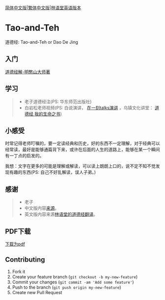 [简体中文版](/source/Tao-and-Teh-zh-cn.md)|[繁体中文版](/source/Tao-and-Teh-zh-tw.md)|[林语堂英语版本](/source/Tao-and-Teh-en.md)

# Tao-and-Teh
道德经: Tao-and-Teh or Dao De Jing

## 入门
[道德经解-明憨山大师著](/source/Tao-and-Teh-HSDS.md)

## 学习
> * 老子道德经注(PS: 华东师范出版社)
> * 白岩松老师视频(PS: 白说演讲， [在一刻talks演讲](https://www.bilibili.com/video/av51009656?from=search&seid=11283991161854352631) ，乌镇文化讲堂： [道德经 我的生命之书](https://www.bilibili.com/video/av57762220?from=search&seid=11283991161854352631))

## 小感受
时常记得老师叮嘱的，要一定读经典和历史，好的东西不一定理解，对于经典可以经常读，最好是能够通篇背下来，或许在后面的人生的道路上，能够在某一个瞬间有一丁点的启发的。

我想：文字在更多的可能是理解或解读，可以读上朗朗上口的，说不定不知不觉发现有趣的东西(PS: 自己不好乱解读，误人子弟。)

## 感谢
> * 老子
> * 中文版内容[来源](www.daodejing.org)。
> * 英文版内容来源[林语堂的道德经翻译](http://www.360doc.com/content/17/1016/09/235213_695322450.shtml)。

## PDF下载
[下载为pdf](/source/Tao-and-Teh-zh-cn.pdf)

## Contributing

1. Fork it
2. Create your feature branch (`git checkout -b my-new-feature`)
3. Commit your changes (`git commit -am 'Add some feature'`)
4. Push to the branch (`git push origin my-new-feature`)
5. Create new Pull Request

